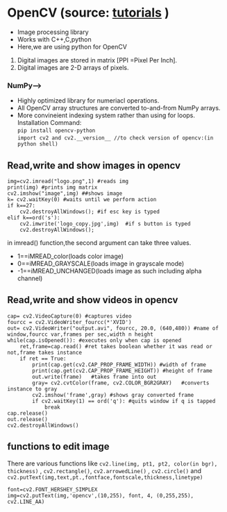 # OpenCV (source: [tutorials](https://www.youtube.com/watch?v=kdLM6AOd2vc&list=PLS1QulWo1RIa7D1O6skqDQ-JZ1GGHKK-K) )
* Image processing library
* Works with C++,C,python
* Here,we are using python for OpenCV<br>
1. Digital images are stored in matrix [PPI =Pixel Per Inch].<br>
2. Digital images are 2-D arrays of pixels.<br>
### NumPy-->
* Highly optimized library for numeriacl operations.
* All OpenCV array structures are converted to-and-from NumPy arrays.
* More convineient indexing system rather than using for loops.
Installation Command:<br>
`pip install opencv-python`<br>
`import cv2 and cv2.__version__ //to check version of opencv:(in python shell)`

## Read,write and show images in opencv
```import cv2
img=cv2.imread("logo.png",1) #reads img
print(img) #prints img matrix
cv2.imshow("image",img) ##shows image
k= cv2.waitKey(0) #waits until we perform action
if k==27:
	cv2.destroyAllWindows(); #if esc key is typed
elif k==ord('s'):
	cv2.imwrite('logo_copy.jpg',img)  #if s button is typed 
	cv2.destroyAllWindows();
```
in imread() function,the second argument can take three values.
* 1==iMREAD_color(loads color image)
* 0==iMREAD_GRAYSCALE(loads image in grayscale mode)
* -1==iMREAD_UNCHANGED(loads image as such including alpha channel)

## Read,write and show videos in opencv
```import cv2
cap= cv2.VideoCapture(0) #captures video
fourcc = cv2.VideoWriter_fourcc(*'XVID')
out= cv2.VideoWriter("output.avi", fourcc, 20.0, (640,480)) #name of window,fourcc var,frames per sec,width n height
while(cap.isOpened()): #executes only when cap is opened
	ret,frame=cap.read() #ret takes boolean whether it was read or not,frame takes instance 
	if ret == True:
		print(cap.get(cv2.CAP_PROP_FRAME_WIDTH)) #width of frame
		print(cap.get(cv2.CAP_PROP_FRAME_HEIGHT)) #height of frame
		out.write(frame)   #takes frame into out
		gray= cv2.cvtColor(frame, cv2.COLOR_BGR2GRAY)   #converts instance to gray
		cv2.imshow('frame',gray) #shows gray converted frame
		if cv2.waitKey(1) == ord('q'): #quits window if q is tapped
			break
cap.release()
out.release()
cv2.destroyAllWindows()
```

## functions to edit image
There are various functions like ```cv2.line(img, pt1, pt2, color(in bgr), thickness)``` , ```cv2.rectangle()```, ```cv2.arrowedLine()``` , ```cv2.circle()``` and ```cv2.putText(img,text,pt.,fontface,fontscale,thickness,linetype)```
```img = cv2.imread('logo.png')
font=cv2.FONT_HERSHEY_SIMPLEX
img=cv2.putText(img,'opencv',(10,255), font, 4, (0,255,255), cv2.LINE_AA)
```




